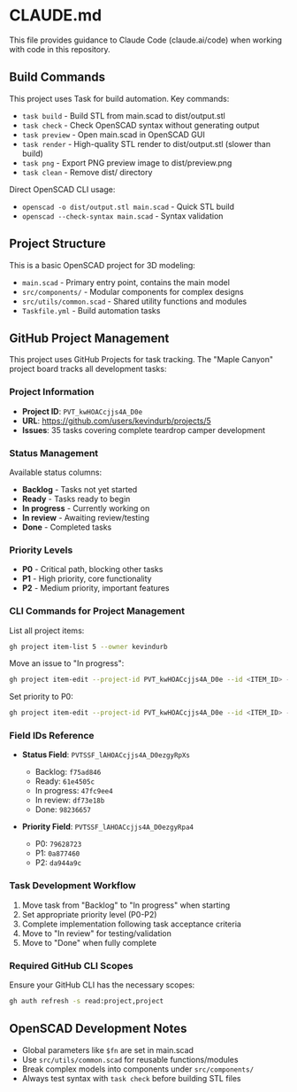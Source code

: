# CLAUDE.md

This file provides guidance to Claude Code (claude.ai/code) when working with code in this repository.

## Build Commands

This project uses Task for build automation. Key commands:

- `task build` - Build STL from main.scad to dist/output.stl
- `task check` - Check OpenSCAD syntax without generating output
- `task preview` - Open main.scad in OpenSCAD GUI
- `task render` - High-quality STL render to dist/output.stl (slower than build)
- `task png` - Export PNG preview image to dist/preview.png
- `task clean` - Remove dist/ directory

Direct OpenSCAD CLI usage:
- `openscad -o dist/output.stl main.scad` - Quick STL build
- `openscad --check-syntax main.scad` - Syntax validation

## Project Structure

This is a basic OpenSCAD project for 3D modeling:

- `main.scad` - Primary entry point, contains the main model
- `src/components/` - Modular components for complex designs
- `src/utils/common.scad` - Shared utility functions and modules
- `Taskfile.yml` - Build automation tasks

## GitHub Project Management

This project uses GitHub Projects for task tracking. The "Maple Canyon" project board tracks all development tasks:

### Project Information
- **Project ID**: `PVT_kwHOACcjjs4A_D0e`
- **URL**: https://github.com/users/kevindurb/projects/5
- **Issues**: 35 tasks covering complete teardrop camper development

### Status Management
Available status columns:
- **Backlog** - Tasks not yet started
- **Ready** - Tasks ready to begin  
- **In progress** - Currently working on
- **In review** - Awaiting review/testing
- **Done** - Completed tasks

### Priority Levels
- **P0** - Critical path, blocking other tasks
- **P1** - High priority, core functionality
- **P2** - Medium priority, important features

### CLI Commands for Project Management

List all project items:
```bash
gh project item-list 5 --owner kevindurb
```

Move an issue to "In progress":
```bash
gh project item-edit --project-id PVT_kwHOACcjjs4A_D0e --id <ITEM_ID> --field-id PVTSSF_lAHOACcjjs4A_D0ezgyRpXs --single-select-option-id 47fc9ee4
```

Set priority to P0:
```bash
gh project item-edit --project-id PVT_kwHOACcjjs4A_D0e --id <ITEM_ID> --field-id PVTSSF_lAHOACcjjs4A_D0ezgyRpa4 --single-select-option-id 79628723
```

### Field IDs Reference
- **Status Field**: `PVTSSF_lAHOACcjjs4A_D0ezgyRpXs`
  - Backlog: `f75ad846`
  - Ready: `61e4505c`
  - In progress: `47fc9ee4`
  - In review: `df73e18b`
  - Done: `98236657`

- **Priority Field**: `PVTSSF_lAHOACcjjs4A_D0ezgyRpa4`
  - P0: `79628723`
  - P1: `0a877460`
  - P2: `da944a9c`

### Task Development Workflow
1. Move task from "Backlog" to "In progress" when starting
2. Set appropriate priority level (P0-P2)
3. Complete implementation following task acceptance criteria
4. Move to "In review" for testing/validation
5. Move to "Done" when fully complete

### Required GitHub CLI Scopes
Ensure your GitHub CLI has the necessary scopes:
```bash
gh auth refresh -s read:project,project
```

## OpenSCAD Development Notes

- Global parameters like `$fn` are set in main.scad
- Use `src/utils/common.scad` for reusable functions/modules
- Break complex models into components under `src/components/`
- Always test syntax with `task check` before building STL files